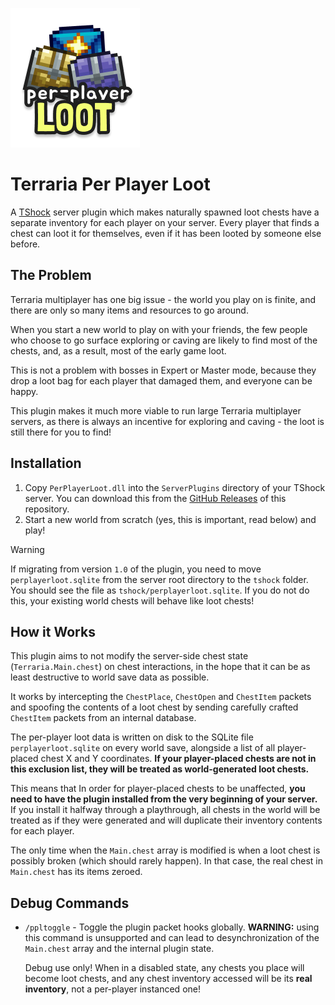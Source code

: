 ![Per Player Loot](.github/PerPlayerLoot.png)

# Terraria Per Player Loot
A [TShock](https://github.com/Pryaxis/TShock) server plugin which makes
naturally spawned loot chests have a separate inventory for each player on your
server. Every player that finds a chest can loot it for themselves, even if it
has been looted by someone else before.

## The Problem
Terraria multiplayer has one big issue - the world you play on is finite, and
there are only so many items and resources to go around. 

When you start a new world to play on with your friends, the few people who
choose to go surface exploring or caving are likely to find most of the chests,
and, as a result, most of the early game loot.

This is not a problem with bosses in Expert or Master mode, because they drop a
loot bag for each player that damaged them, and everyone can be happy.

This plugin makes it much more viable to run large Terraria multiplayer servers,
as there is always an incentive for exploring and caving - the loot is still
there for you to find!

## Installation
1. Copy `PerPlayerLoot.dll` into the `ServerPlugins` directory of your TShock
   server. You can download this from the [GitHub Releases](https://github.com/xxcodianxx/PerPlayerLoot/releases/) of this repository.
3. Start a new world from scratch (yes, this is important, read below) and play!

> [!WARNING]
> If migrating from version `1.0` of the plugin, you need to move `perplayerloot.sqlite`
> from the server root directory to the `tshock` folder. You should see the file as `tshock/perplayerloot.sqlite`.
> If you do not do this, your existing world chests will behave like loot chests!

## How it Works
This plugin aims to not modify the server-side chest state
(`Terraria.Main.chest`) on chest interactions, in the hope that it can be as
least destructive to world save data as possible. 

It works by intercepting the `ChestPlace`, `ChestOpen` and `ChestItem`
packets and spoofing the contents of a loot chest by sending carefully crafted
`ChestItem` packets from an internal database. 

The per-player loot data is written on disk to the SQLite file
`perplayerloot.sqlite` on every world save, alongside a list of all
player-placed chest X and Y coordinates. **If your player-placed chests are not
in this exclusion list, they will be treated as world-generated loot chests.**

This means that In order for player-placed chests to be unaffected, **you need
to have the plugin installed from the very beginning of your server.** If you
install it halfway through a playthrough, all chests in the world will be
treated as if they were generated and will duplicate their inventory contents
for each player.

The only time when the `Main.chest` array is modified is when a loot chest is
possibly broken (which should rarely happen). In that case, the real chest in
`Main.chest` has its items zeroed.

## Debug Commands
- `/ppltoggle` - Toggle the plugin packet hooks globally. **WARNING:** using
  this command is unsupported and can lead to desynchronization of the
  `Main.chest` array and the internal plugin state. 
  
  Debug use only! When in a disabled state, any chests you place will become
  loot chests, and any chest inventory accessed will be its **real inventory**,
  not a per-player instanced one!
